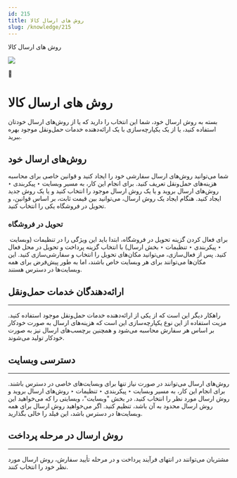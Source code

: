 ```yaml
---
id: 215
title: روش های ارسال کالا
slug: /knowledge/215
---
```



 

روش های ارسال کالا

 

![](https://odoofarsi.com/web/image/2651?access_token=df63284b-6b0a-4c5d-8cae-c8ebcbb4e0c2)

📖

# روش های ارسال کالا

بسته به روش ارسال خود، شما این انتخاب را دارید که یا از روش‌های ارسال خودتان استفاده کنید، یا از یک یکپارچه‌سازی با یک ارائه‌دهنده خدمات حمل‌ونقل موجود بهره ببرید.

## **روش‌های ارسال خود**

شما می‌توانید روش‌های ارسال سفارشی خود را ایجاد کنید و قوانین خاصی برای محاسبه هزینه‌های حمل‌ونقل تعریف کنید. برای انجام این کار، به مسیر وبسایت ‣ پیکربندی ‣ روش‌های ارسال بروید و یا یک روش ارسال موجود را انتخاب کنید و یا یک روش جدید ایجاد کنید. هنگام ایجاد یک روش ارسال، می‌توانید بین قیمت ثابت، بر اساس قوانین، و تحویل در فروشگاه یکی را انتخاب کنید.

### **تحویل در فروشگاه**

 برای فعال کردن گزینه تحویل در فروشگاه، ابتدا باید این ویژگی را در تنظیمات (وبسایت ‣ پیکربندی ‣ تنظیمات ‣ بخش ارسال) با انتخاب گزینه پرداخت و تحویل در محل فعال کنید. پس از فعال‌سازی، می‌توانید مکان‌های تحویل را انتخاب و سفارشی‌سازی کنید. این مکان‌ها می‌توانند برای هر وبسایت خاص باشند، اما به طور پیش‌فرض برای همه وبسایت‌ها در دسترس هستند.

## **ارائه‌دهندگان خدمات حمل‌ونقل**

---

راهکار دیگر این است که از یکی از ارائه‌دهنده خدمات حمل‌ونقل موجود استفاده کنید. مزیت استفاده از این نوع یکپارچه‌سازی این است که هزینه‌های ارسال به صورت خودکار بر اساس هر سفارش محاسبه می‌شود و همچنین برچسب‌های ارسال نیز به صورت خودکار تولید می‌شوند.

## **دسترسی وبسایت**

---

روش‌های ارسال می‌توانند در صورت نیاز تنها برای وبسایت‌های خاصی در دسترس باشند. برای انجام این کار، به مسیر وبسایت ‣ پیکربندی ‣ تنظیمات ‣ روش‌های ارسال بروید و روش ارسال مورد نظر را انتخاب کنید. در بخش "وبسایت"، وبسایتی را که می‌خواهید این روش ارسال محدود به آن باشد، تنظیم کنید. اگر می‌خواهید روش ارسال برای همه وبسایت‌ها در دسترس باشد، این فیلد را خالی بگذارید.

## **روش ارسال در مرحله پرداخت**

---

مشتریان می‌توانند در انتهای فرآیند پرداخت و در مرحله تأیید سفارش، روش ارسال مورد نظر خود را انتخاب کنند.